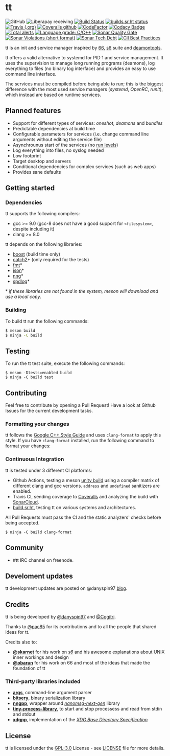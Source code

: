 # tt

![GitHub](https://img.shields.io/github/license/danyspin97/tt?color=blue&logo=github&style=flat-square)
![Liberapay receiving](https://img.shields.io/liberapay/receives/danyspin97?logo=liberapay&style=flat-square)
[![Build Status](https://img.shields.io/endpoint.svg?url=https%3A%2F%2Factions-badge.atrox.dev%2Fdanyspin97%2Ftt%2Fbadge&style=flat-square)](https://actions-badge.atrox.dev/danyspin97/tt/goto)
[![builds.sr.ht status](https://builds.sr.ht/~danyspin97/tt.svg)](https://builds.sr.ht/~danyspin97/tt?)
[![Travis (.org)](https://img.shields.io/travis/danyspin97/tt?logo=travis&style=flat-square)](https://travis-ci.org/DanySpin97/tt)
[![Coveralls github](https://img.shields.io/coveralls/github/DanySpin97/tt?logo=coveralls&style=flat-square)](https://coveralls.io/github/DanySpin97/tt)
[![CodeFactor](https://img.shields.io/codefactor/grade/github/danyspin97/tt?logo=CodeFactor&style=flat-square)](https://www.codefactor.io/repository/github/danyspin97/tt)
[![Codacy Badge](https://img.shields.io/codacy/grade/964fc2e2d7374cda979ac4b470e93561?logo=Codacy&style=flat-square)](https://www.codacy.com/manual/danyspin97/tt?utm_source=github.com&amp;utm_medium=referral&amp;utm_content=DanySpin97/tt&amp;utm_campaign=Badge_Grade)
[![Total alerts](https://img.shields.io/lgtm/alerts/g/DanySpin97/tt.svg?logo=lgtm&logoWidth=18&style=flat-square)](https://lgtm.com/projects/g/DanySpin97/tt/alerts/)
[![Language grade: C/C++](https://img.shields.io/lgtm/grade/cpp/g/DanySpin97/tt.svg?logo=lgtm&logoWidth=18&style=flat-square)](https://lgtm.com/projects/g/DanySpin97/tt/context:cpp)
[![Sonar Quality Gate](https://img.shields.io/sonar/quality_gate/DanySpin97_tt?logo=sonarcloud&server=https%3A%2F%2Fsonarcloud.io&style=flat-square)](https://sonarcloud.io/dashboard?id=DanySpin97_tt)
[![Sonar Violations (short format)](https://img.shields.io/sonar/violations/DanySpin97_tt?logo=sonarcloud&server=https%3A%2F%2Fsonarcloud.io&sonarVersion=7.9&style=flat-square)](https://sonarcloud.io/dashboard?id=DanySpin97_tt)
[![Sonar Tech Debt](https://img.shields.io/sonar/tech_debt/DanySpin97_tt?logo=sonarcloud&server=https%3A%2F%2Fsonarcloud.io&style=flat-square)](https://sonarcloud.io/dashboard?id=DanySpin97_tt)
[![CII Best Practices](https://img.shields.io/cii/summary/3935?style=flat-square)](https://bestpractices.coreinfrastructure.org/projects/3935)

tt is an init and service manager inspired by
[66](https://web.obarun.org/software/66),
[s6](https://skarnet.org/software/s6/) suite and [deamontools](http://cr.yp.to/daemontools.html).

tt offers a valid alternative to systemd for PID 1 and service
management. It uses the supervision to manage long running programs (deamons),
log everything to files (no binary log interface) and provides an easy to use
command line interface.

The services must be compiled before being able to run; this is the biggest difference with the most used service managers (_systemd_, _OpenRC_, _runit_),
which instead are based on runtime services.

## Planned features

- Support for different types of services: _oneshot_, _deamons_ and _bundles_
- Predictable dependencies at build time
- Configurable parameters for services (i.e. change command line arguments
  without editing the service file)
- Asynchrounus start of the services (no [run
  levels](https://en.wikipedia.org/wiki/Runlevel))
- Log everything into files, no syslog needed
- Low footprint
- Target desktop and servers
- Conditional dependencies for complex services (such as web apps)
- Provides sane defaults

## Getting started

### Dependencies

tt supports the following compilers:

- gcc >= 9.0 (gcc-8 does not have a good support for `<filesystem>`, despite including it)
- clang >= 8.0

tt depends on the following libraries:

- [boost](https://www.boost.org/) (build time only)
- [catch2](https://github.com/catchorg/Catch2)* (only required for the tests)
- [fmt](https://github.com/fmtlib/fmt)*
- [json](https://github.com/nlohmann/json)*
- [nng](https://github.com/nanomsg/nng)*
- [spdlog](https://github.com/gabime/spdlog)*

\* _if these libraries are not found in the system, meson will download and use
a local copy_.

### Building

To build tt run the following commands:

```bash
$ meson build
$ ninja -C build
```

## Testing

To run the tt test suite, execute the following commands:

```
$ meson -Dtests=enabled build
$ ninja -C build test
```

## Contributing

Feel free to contribute by opening a Pull Request! Have a look at Github Issues
for the current development tasks.

### Formatting your changes

tt follows the [Google C++ Style
Guide](https://google.github.io/styleguide/cppguide.html) and uses
`clang-format` to apply this style. If you have `clang-format` installed, run
the following command to format your changes:

### Continuous Integration

tt is tested under 3 different CI platforms: 

- Github Actions, testing a meson [unity
  build](https://mesonbuild.com/Unity-builds.html) using a compiler matrix of
  different clang and gcc versions. `address` and `undefined` sanitizers are
  enabled.
- Travis CI, sending coverage to [Coveralls](https://coveralls.io) and analyzing
  the build with [SonarCloud](https://sonarcloud.io).
- [build.sr.ht](https://builds.sr.ht), testing tt on various systems and
  architectures.

All Pull Requests must pass the CI and the static analyzers' checks before
being accepted.

```
$ ninja -C build clang-format
```

## Community

- #tt IRC channel on freenode.

## Develoment updates

tt development updates are posted on @danyspin97 [blog](https://danyspin97.org/tags/tt/).

## Credits

tt is being developed by [@danyspin97](https://github.com/danyspin97) and [@Cogitri](https://github.com/Cogitri).

Thanks to [@pac85](https://github.com/pac85) for its contributions and to all the people that shared ideas for tt.

Credits also to:

- [**@skarnet**](https://github.com/skarnet) for his work on
  [_s6_](https://skarnet.org/software/s6/) and his awesome explanations about
  UNIX inner workings and design
- [**@obarun**](https://obarun.org) for his work on 66 and most of the ideas
  that made the foundation of tt

### Third-party libraries included

- [**args**](https://github.com/Taywee/args), command-line argument parser
- [**bitsery**](https://github.com/fraillt/bitsery), binary serialization
  library
- [**nngpp**](https://github.com/cwzx/nngpp), wrapper around
  [_nanomsg-next-gen_](https://github.com/nanomsg/nng) library
- [**tiny-process-library**](https://gitlab.com/eidheim/tiny-process-library/),
  to start and stop processess and read from stdin
  and stdout
- [**xdgpp**](https://sr.ht/~danyspin97/xdgpp/), implementation of the
  [_XDG Base Directory Specification_](https://specifications.freedesktop.org/basedir-spec/basedir-spec-latest.html)

## License

tt is licensed under the [GPL-3.0](https://www.gnu.org/licenses/gpl-3.0.en.html) License - see [LICENSE](https://github.com/DanySpin97/tt/blob/master/LICENSE) file for more
details.

